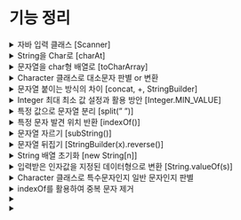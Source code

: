 # 기능 정리

<details markdown="1">
<summary>자바 입력 클래스 [Scanner]</summary>

```java
import java.util.Scanner;
    
// System.in : 사용자로부터 입력을 받기 위한 입력 스트림
Scanner in = new Scanner(System.in);
    
in.next() // String 형 입력 및 리턴 (공백을 기준으로 한 단어)
in.nextLine() // String 형 입력 및 리턴 (개행을 기분으로 한 줄)
    
// 기타 : next(Byte,Short,Int,Long,Float,Double,Boolean)
```
</details>


<details markdown="1">
<summary>String을 Char로 [charAt]</summary>
    
 - String으로 저장된 문자열 중 한 글자만 선택해서 char 타입으로 변환
    
```java
String str = "study";
char c = str.charAt(0); // s
char h = str.charAt(2); // u
```
</details>

<details markdown="1">
<summary>문자열을 char형 배열로 [toCharArray]</summary>
    
- 배열의 길이는 문자열의 길이와 같다
- 문자열의 공백 또한 인덱스에 포함
    
```java
String str = "hello world";
char[] arr = str.toCharArray();
// 쉼표로 구분해서 for문 출력 시..
// h, e, l, l, o,  , w, o, r, l, d
```
</details>

<details markdown="1">
<summary>Character 클래스로 대소문자 판별 or 변환</summary>

- char의 값을 객체로 포장한다
- isLowerCase(), isUpperCase(), toLowerCase(), toUpperCase()
```java
// 소문자인지 확인
if(Character.isLowerCase(ch)) 

// 대문자로 변환
answer += Character.toUpperCase(ch);
```
</details>

<details markdown="1">
<summary>문자열 붙이는 방식의 차이 [concat, +, StringBuilder]</summary>


### concat
- 초기값이 null이면 붙일 수 없음. new String( ) 해야됨.
- 문자열을 계속해서 붙인다고 가정하면, 붙일때마다 새로운 주소값 할당 받게 됨
- 연달아서 붙일 수 있음
    
```java
String str = new String();
String result = str.concat("Hi");
String strs = result.concat(" Hello").concat(" World");
```

### StringBuilder
    
- 초기화를 안해도 된다.
- 문자열을 계속 붙여도 주소값이 변하지 않는다
- append로 문자열을 붙임
- null 인 String과 붙이면 “null”이라는 문자열이 붙어짐
- \+ 연산자는 컴파일 될 때 StringBuilder로 변환되기 때문에 + 연산자와 함께 쓰는 것은 성능에 좋지 않다.
    
```java
StringBuilder result = new StringBuilder();
result.append("Hi");
result.append(" Hello");
```
</details>

<details markdown="1">
<summary>Integer 최대 최소 값 설정과 활용 방안 [Integer.MIN_VALUE]</summary>

- 편리함과 안전성
- 초기화시 대소비교에 영향을 받지 않은 숫자를 설정할 수 있음
    
    ```java
    int min = Integer.MIN_VALUE;
    int max = Integer.MAX_VALUE;
    // Byte, Short, Int, Long
    ```
</details>

<details markdown="1">
<summary>특정 값으로 문자열 분리 [split(” ”)]</summary>

- 정규표현식, 특정 문자를 기준으로 문자열을 나누어 배열에 저장
- 원본은 수정 안됨
    
    ```java
    String str = "010-1234-5678";
    String[] split1 = str.split("-");
    String[] split2 = str.split("-", 2); // 배열을 2의 크기만큼만 생성. [010, 1234-5678]
    ```

</details>

<details markdown="1">
<summary>특정 문자 발견 위치 반환 [indexOf()]</summary>

- 특정 문자나 문자열이 앞에서부터 처음 발견되는 인덱스를 반환
- 찾지 못했을 경우 “-1” 반환
- indexOf(”찾을 특정 문자”, “시작할 위치”) 시작 위치 생략 가능
- 공백도 위치로 인식

    ```java
    String str = "Hello World";
    str.indexOf("o"); // 4
    str.indexOf("o", 5); // 7
    ```
    
- lastIndexOf() : 뒤에서부터 처음 발견되는 인덱스 반환
</details>

<details markdown="1">
<summary>문자열 자르기 [subString()]</summary>

- subString(int index)
- 문자열의 앞에서부터 index 위치 포함하여 자른 뒤, 이후의 모든 문자열을 리턴
    
    ```java
    String str = "0123456789";
    str.subString(5); // 56789 (01234의 5개 문자열 삭제)
    ```
    
- subString(int  beginIndex, int endIndex)
- beginIndex 위치에서 시작하여 endIndex 전 위치(endIndex - 1)까지의 값 리턴
    
    ```java
    String str = "0000003565120";
    str.subString(6, 12); // 356512
    ```

</details>

<details markdown="1">
<summary>문자열 뒤집기 [StringBuilder(x).reverse()]</summary>

```java
String str = "abcde";
// 초기화(str), reverse 함수, String 화
String answer = new StringBuilder(str).reverse().toString();
```
</details>


<details markdown="1">
<summary>String 배열 초기화 [new String[n]]</summary>

```java
int n = 5;
String[] str = new String[n];
```
</details>


<details markdown="1">
<summary>입력받은 인자값을 지정된 데이터형으로 변환 [String.valueOf(s)]</summary>

- 인자값 : byte, int, long, double, boolean 등

    ```java
    Integer a = Integer.valueOf(7); // 7
    Double b = Double.valueOf(5);   // 5.0
    Float c = Float.valueOf("38");  // 38.0
    Integer d = Integer.valueOf("100", 16) // 256 : 100을 16진수로
    ```

- char 배열을 String 화
    
    ```java
    char[] s = x.toCharArray();
    String answer = String.valueOf(s);
    ```
</details>


<details markdown="1">
<summary>Character 클래스로 특수문자인지 일반 문자인지 판별</summary>
    
```java
if(Character.isAlphabetic)
// is.. 판별 기능 더 있음
```
</details>


<details markdown="1">
<summary>indexOf를 활용하여 중복 문자 제거</summary>
    
    문자열을 한 문자씩 index와 indexOf로 검색한 값을 출력하다보면 중복 문자가 있을 경우 index는 현재 위치값, indexOf로 검색된 값은 처음부터 검색했을 시의 첫 발견 위치이므로 처음 발견 위치 값을 리턴하게 된다. 
    
    그러므로 현재 index 위치 값과 indexOf로 검색한 위치 값이 같은 경우에만 문자를 저장하면 중복이 없는 문자열이 나오게 되는것이다.
</details>


<details markdown="1">
<summary></summary>


</details>


<details markdown="1">
<summary></summary>


</details>
